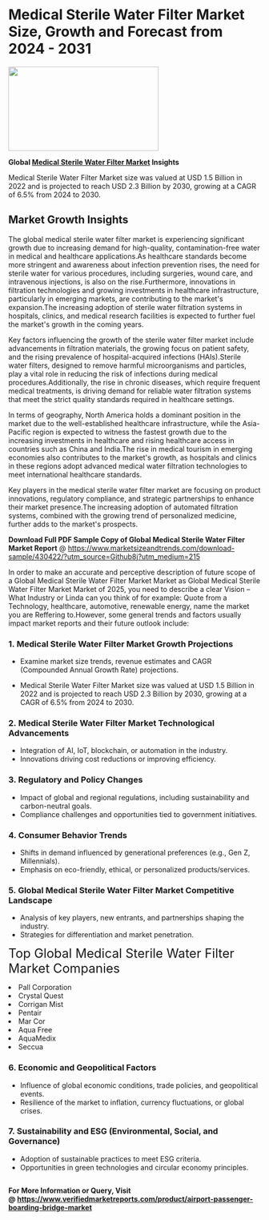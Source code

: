 <H1>Medical Sterile Water Filter Market Size, Growth and Forecast from 2024 - 2031</H1><img class="aligncenter size-medium wp-image-584254" src="https://thirdeyenews.in/wp-content/uploads/2024/09/Global-Market-Research-300x168.jpeg" alt="" width="300" height="168" /><p><strong>Global&nbsp;<a href="https://www.marketsizeandtrends.com/download-sample/430422/?utm_source=Github8j?utm_medium=215">Medical Sterile Water Filter Market</a> Insights</strong></p><p>Medical Sterile Water Filter Market size was valued at USD 1.5 Billion in 2022 and is projected to reach USD 2.3 Billion by 2030, growing at a CAGR of 6.5% from 2024 to 2030.</p><p><h2>Market Growth Insights</h2> <p>The global medical sterile water filter market is experiencing significant growth due to increasing demand for high-quality, contamination-free water in medical and healthcare applications.As healthcare standards become more stringent and awareness about infection prevention rises, the need for sterile water for various procedures, including surgeries, wound care, and intravenous injections, is also on the rise.Furthermore, innovations in filtration technologies and growing investments in healthcare infrastructure, particularly in emerging markets, are contributing to the market's expansion.The increasing adoption of sterile water filtration systems in hospitals, clinics, and medical research facilities is expected to further fuel the market's growth in the coming years.</p> <p>Key factors influencing the growth of the sterile water filter market include advancements in filtration materials, the growing focus on patient safety, and the rising prevalence of hospital-acquired infections (HAIs).Sterile water filters, designed to remove harmful microorganisms and particles, play a vital role in reducing the risk of infections during medical procedures.Additionally, the rise in chronic diseases, which require frequent medical treatments, is driving demand for reliable water filtration systems that meet the strict quality standards required in healthcare settings.</p> <p>In terms of geography, North America holds a dominant position in the market due to the well-established healthcare infrastructure, while the Asia-Pacific region is expected to witness the fastest growth due to the increasing investments in healthcare and rising healthcare access in countries such as China and India.The rise in medical tourism in emerging economies also contributes to the market's growth, as hospitals and clinics in these regions adopt advanced medical water filtration technologies to meet international healthcare standards.</p> <p>Key players in the medical sterile water filter market are focusing on product innovations, regulatory compliance, and strategic partnerships to enhance their market presence.The increasing adoption of automated filtration systems, combined with the growing trend of personalized medicine, further adds to the market's prospects.</p> <p><span class=""><strong>Download Full PDF Sample Copy of Global Medical Sterile Water Filter Market Report</strong> @ <a href="https://www.marketsizeandtrends.com/download-sample/430422/?utm_source=Github8j?utm_medium=215" target="_blank">https://www.marketsizeandtrends.com/download-sample/430422/?utm_source=Github8j?utm_medium=215</a></span></p><p>In order to make an accurate and perceptive description of future scope of a Global&nbsp;Medical Sterile Water Filter Market Market as Global&nbsp;Medical Sterile Water Filter Market Market of 2025, you need to describe a clear Vision &ndash; What Industry or Linda can you think of for example: Quote from a Technology, healthcare, automotive, renewable energy, name the market you are Reffering to.However, some general trends and factors usually impact market reports and their future outlook include:</p><h3>1.&nbsp;<strong>Medical Sterile Water Filter Market Growth Projections</strong></h3><ul><li>Examine market size trends, revenue estimates and CAGR (Compounded Annual Growth Rate) projections.</li><li><p>Medical Sterile Water Filter Market size was valued at USD 1.5 Billion in 2022 and is projected to reach USD 2.3 Billion by 2030, growing at a CAGR of 6.5% from 2024 to 2030.</p></li></ul><h3>2.&nbsp;<strong>Medical Sterile Water Filter Market Technological Advancements</strong></h3><ul><li>Integration of AI, IoT, blockchain, or automation in the industry.</li><li>Innovations driving cost reductions or improving efficiency.</li></ul><h3>3.&nbsp;<strong>Regulatory and Policy Changes</strong></h3><ul><li>Impact of global and regional regulations, including sustainability and carbon-neutral goals.</li><li>Compliance challenges and opportunities tied to government initiatives.</li></ul><h3>4.&nbsp;<strong>Consumer Behavior Trends</strong></h3><ul><li>Shifts in demand influenced by generational preferences (e.g., Gen Z, Millennials).</li><li>Emphasis on eco-friendly, ethical, or personalized products/services.</li></ul><h3>5.&nbsp;<strong>Global Medical Sterile Water Filter Market Competitive Landscape</strong></h3><ul><li>Analysis of key players, new entrants, and partnerships shaping the industry.</li><li>Strategies for differentiation and market penetration.</li></ul><p data-pm-slice="1 1 []"><span style="color: inherit; font-family: inherit; font-size: 25px;">Top Global Medical Sterile Water Filter Market Companies</span></p><div class="" data-test-id=""><p><li>Pall Corporation</li><li> Crystal Quest</li><li> Corrigan Mist</li><li> Pentair</li><li> Mar Cor</li><li> Aqua Free</li><li> AquaMedix</li><li> Seccua</li></p></div><h3>6.&nbsp;<strong>Economic and Geopolitical Factors</strong></h3><ul><li>Influence of global economic conditions, trade policies, and geopolitical events.</li><li>Resilience of the market to inflation, currency fluctuations, or global crises.</li></ul><h3>7.&nbsp;<strong>Sustainability and ESG (Environmental, Social, and Governance)</strong></h3><ul><li>Adoption of sustainable practices to meet ESG criteria.</li><li>Opportunities in green technologies and circular economy principles.</li></ul><h2><strong style="font-size: 14px;">For More Information or Query, Visit @&nbsp;</strong><a style="background-color: #ffffff; font-size: 14px;" href="https://www.marketsizeandtrends.com/report/medical-sterile-water-filter-market/" target="_blank">https://www.verifiedmarketreports.com/product/airport-passenger-boarding-bridge-market</a></h2>